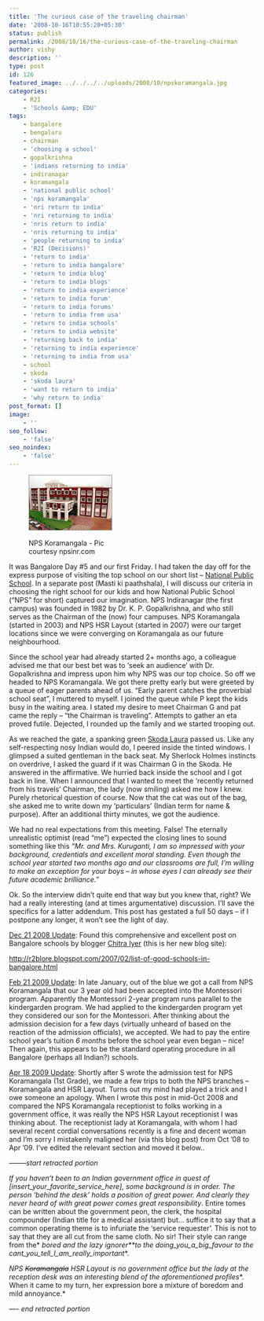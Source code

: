 ```yaml
---
title: 'The curious case of the traveling chairman'
date: '2008-10-16T10:55:20+05:30'
status: publish
permalink: /2008/10/16/the-curious-case-of-the-traveling-chairman
author: vishy
description: ''
type: post
id: 126
featured_image: ../../../../uploads/2008/10/npskoramangala.jpg
categories: 
    - R2I
    - 'Schools &amp; EDU'
tags:
    - bangalore
    - bengaluru
    - chairman
    - 'choosing a school'
    - gopalkrishna
    - 'indians returning to india'
    - indiranagar
    - koramangala
    - 'national public school'
    - 'nps koramangala'
    - 'nri return to india'
    - 'nri returning to india'
    - 'nris return to india'
    - 'nris returning to india'
    - 'people returning to india'
    - 'R2I (Decisions)'
    - 'return to india'
    - 'return to india bangalore'
    - 'return to india blog'
    - 'return to india blogs'
    - 'return to india experience'
    - 'return to india forum'
    - 'return to india forums'
    - 'return to india from usa'
    - 'return to india schools'
    - 'return to india website'
    - 'returning back to india'
    - 'returning to india experience'
    - 'returning to india from usa'
    - school
    - skoda
    - 'skoda laura'
    - 'want to return to india'
    - 'why return to india'
post_format: []
image:
    - ''
seo_follow:
    - 'false'
seo_noindex:
    - 'false'
---
```

<figure aria-describedby="caption-attachment-1487" class="wp-caption alignleft" id="attachment_1487" style="width: 170px">

[![](../../../../uploads/2008/10/npskoramangala.jpg "npskoramangala")](http://www.ulaar.com/wp-content/uploads/2008/10/npskoramangala.jpg)<figcaption class="wp-caption-text" id="caption-attachment-1487">NPS Koramangala - Pic courtesy npsinr.com</figcaption></figure>

It was Bangalore Day #5 and our first Friday. I had taken the day off for the express purpose of visiting the top school on our short list – [National Public School](http://www.npsinr.com/). In a separate post (Masti ki paathshala), I will discuss our criteria in choosing the right school for our kids and how National Public School (“NPS” for short) captured our imagination. NPS Indiranagar (the first campus) was founded in 1982 by Dr. K. P. Gopalkrishna, and who still serves as the Chairman of the (now) four campuses. NPS Koramangala (started in 2003) and NPS HSR Layout (started in 2007) were our target locations since we were converging on Koramangala as our future neighbourhood.

Since the school year had already started 2+ months ago, a colleague advised me that our best bet was to ‘seek an audience’ with Dr. Gopalkrishna and impress upon him why NPS was our top choice. So off we headed to NPS Koramangala. We got there pretty early but were greeted by a queue of eager parents ahead of us. “Early parent catches the proverbial school seat”, I muttered to myself. I joined the queue while P kept the kids busy in the waiting area. I stated my desire to meet Chairman G and pat came the reply – “the Chairman is traveling”. Attempts to gather an eta proved futile. Dejected, I rounded up the family and we started trooping out.

As we reached the gate, a spanking green [Skoda Laura](http://www.skoda-auto.co.in/LauraExteriors.html) passed us. Like any self-respecting nosy Indian would do, I peered inside the tinted windows. I glimpsed a suited gentleman in the back seat. My Sherlock Holmes instincts on overdrive, I asked the guard if it was Chairman G in the Skoda. He answered in the affirmative. We hurried back inside the school and I got back in line. When I announced that I wanted to meet the ‘recently returned from his travels’ Chairman, the lady (now smiling) asked me how I knew. Purely rhetorical question of course. Now that the cat was out of the bag, she asked me to write down my ‘particulars’ (Indian term for name &amp; purpose). After an additional thirty minutes, we got the audience.

We had no real expectations from this meeting. False! The eternally unrealistic optimist (read “me”) expected the closing lines to sound something like this *“Mr. and Mrs. Kuruganti, I am so impressed with your background, credentials and excellent moral standing. Even though the school year started two months ago and our classrooms are full, I’m willing to make an exception for your boys – in whose eyes I can already see their future academic brilliance.”*

Ok. So the interview didn’t quite end that way but you knew that, right? We had a really interesting (and at times argumentative) discussion. I’ll save the specifics for a latter addendum. This post has gestated a full 50 days – if I postpone any longer, it won’t see the light of day.

<span style="text-decoration: underline;">Dec 21 2008 Update</span>: Found this comprehensive and excellent post on Bangalore schools by blogger [Chitra Iyer](http://chitra-aiyer.com/) (this is her new blog site):

http://r2blore.blogspot.com/2007/02/list-of-good-schools-in-bangalore.html

<span style="text-decoration: underline;">Feb 21 2009 Update</span>: In late January, out of the blue we got a call from NPS Koramangala that our 3 year old had been accepted into the Montessori program. Apparently the Montessori 2-year program runs parallel to the kindergarden program. We had applied to the kindergarden program yet they considered our son for the Montessori. After thinking about the admission decision for a few days (virtually unheard of based on the reaction of the admission officials), we accepted. We had to pay the entire school year’s tuition *6 months* before the school year even began – nice! Then again, this appears to be the standard operating procedure in all Bangalore (perhaps all Indian?) schools.

<span style="text-decoration: underline;">Apr 18 2009 Update</span>: Shortly after S wrote the admission test for NPS Koramangala (1st Grade), we made a few trips to both the NPS branches – Koramangala and HSR Layout. Turns out my mind had played a trick and I owe someone an apology. When I wrote this post in mid-Oct 2008 and compared the NPS Koramangala receptionist to folks working in a government office, it was really the NPS HSR Layout receptionist I was thinking about. The receptionist lady at Koramangala, with whom I had several recent cordial conversations recently is a fine and decent woman and I’m sorry I mistakenly maligned her (via this blog post) from Oct ’08 to Apr ’09. I’ve edited the relevant section and moved it below..

*——–start retracted portion*

*<span style="font-style: normal;">*If you haven’t been to an Indian government office in quest of \[insert\_your\_favorite\_service\_here\], some background is in order. The person ‘behind the desk’ holds a position of great power. And clearly they never heard of* *with great power comes great responsibility**. Entire tomes can be written about the government peon, the clerk, the hospital compounder (Indian title for a medical assistant) but… suffice it to say that a common operating theme is to infuriate the ‘service requester’. This is not to say that they are all cut from the same cloth. No sir! Their style can range from the* *bored* *and the* *lazy ignorer**to the* *doing\_you\_a\_big\_favour* *to the* *cant\_you\_tell\_I\_am\_really\_important**.*</span>*

*NPS* <span style="text-decoration: line-through;">*Koramangala*</span> *HSR Layout is no government office but the lady at the reception desk was an interesting blend of the aforementioned profiles**. When it came to my turn, her expression bore a mixture of boredom and mild annoyance.*

*—- end retracted portion*

